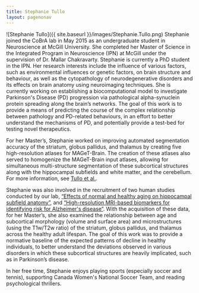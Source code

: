 ```yaml
---
title: Stephanie Tullo
layout: pagenonav
---
```

![Stephanie Tullo]({{ site.baseurl }}/images/Stephanie.Tullo.png)
Stephanie joined the CoBrA lab in May 2015 as an undergraduate student in Neuroscience at McGill University. She completed her Master of Science in the Integrated Program in Neuroscience (IPN) at McGill under the supervision of Dr. Mallar Chakravarty. Stephanie is currently a PhD student in the IPN. Her research interests include the influence of various factors, such as environmental influences or genetic factors, on brain structure and behaviour, as well as the cytopathology of neurodegenerative disorders and its effects on brain anatomy using neuroimaging techniques. She is currently working on establishing a biocomputational model to investigate Parkinson's Disease (PD) progression via pathological alpha-synuclein protein spreading along the brain’s networks. The goal of this work is to provide a means of predicting the course of the complex relationship between pathology and PD-related behaviours, in an effort to better understand the mechanisms of PD, and potentially provide a test-bed for testing novel therapeutics.

For her Master’s, Stephanie worked on improving automated segmentation accuracy of the striatum, globus pallidus, and thalamus by creating five high-resolution atlases for MAGeT-Brain. The creation of these atlases also served to homogenize the MAGeT-Brain input atlases, allowing for simultaneous multi-structure segmentation of these subcortical structures along with the hippocampal subfields and white matter, and the cerebellum. For more information, see [Tullo et al.](https://www.nature.com/articles/sdata2018107). 

Stephanie was also involved in the recruitment of two human studies conducted by our lab, [“Effects of normal and healthy aging on hippocampal subfield anatomy”](http://cobralab.ca/projects/healthy-aging/), and [“High-resolution MRI-based biomarkers for identifying risk for Alzheimer's disease”](http://cobralab.ca/projects/adbiomarkers/). With the acquisition of these data, for her Master’s, she also examined the relationship between age and subcortical morphology (volume and surface area) and microstructures (using the T1w/T2w ratio) of the striatum, globus pallidus, and thalamus across the healthy adult lifespan. The goal of this work was to provide a normative baseline of the expected patterns of decline in healthy individuals, to better understand the deviations observed in various disorders in which these subcortical structures are heavily implicated, such as in Parkinson’s disease.

In her free time, Stephanie enjoys playing sports (especially soccer and tennis), supporting Canada Women's National Soccer Team, and reading psychological thrillers.

